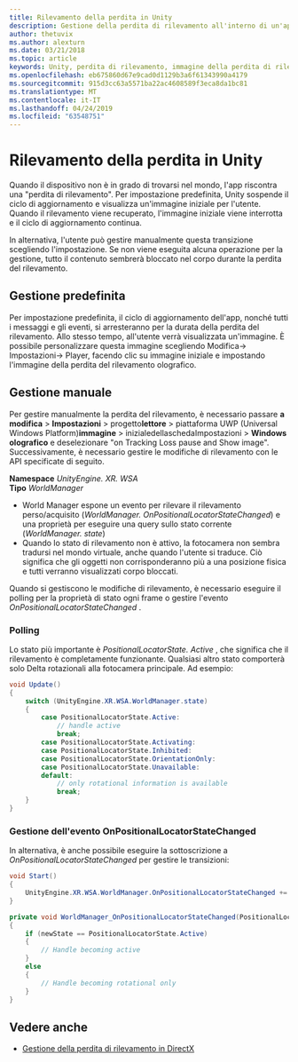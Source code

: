```yaml
---
title: Rilevamento della perdita in Unity
description: Gestione della perdita di rilevamento all'interno di un'app Unity.
author: thetuvix
ms.author: alexturn
ms.date: 03/21/2018
ms.topic: article
keywords: Unity, perdita di rilevamento, immagine della perdita di rilevamento
ms.openlocfilehash: eb675860d67e9cad0d1129b3a6f61343990a4179
ms.sourcegitcommit: 915d3cc63a5571ba22ac4608589f3eca8da1bc81
ms.translationtype: MT
ms.contentlocale: it-IT
ms.lasthandoff: 04/24/2019
ms.locfileid: "63548751"
---
```

# <a name="tracking-loss-in-unity"></a>Rilevamento della perdita in Unity

Quando il dispositivo non è in grado di trovarsi nel mondo, l'app riscontra una "perdita di rilevamento". Per impostazione predefinita, Unity sospende il ciclo di aggiornamento e visualizza un'immagine iniziale per l'utente. Quando il rilevamento viene recuperato, l'immagine iniziale viene interrotta e il ciclo di aggiornamento continua.

In alternativa, l'utente può gestire manualmente questa transizione scegliendo l'impostazione. Se non viene eseguita alcuna operazione per la gestione, tutto il contenuto sembrerà bloccato nel corpo durante la perdita del rilevamento.

## <a name="default-handling"></a>Gestione predefinita

Per impostazione predefinita, il ciclo di aggiornamento dell'app, nonché tutti i messaggi e gli eventi, si arresteranno per la durata della perdita del rilevamento. Allo stesso tempo, all'utente verrà visualizzata un'immagine. È possibile personalizzare questa immagine scegliendo Modifica-> Impostazioni-> Player, facendo clic su immagine iniziale e impostando l'immagine della perdita del rilevamento olografico.

## <a name="manual-handling"></a>Gestione manuale

Per gestire manualmente la perdita del rilevamento, è necessario passare **a modifica** > **Impostazioni** > progetto**lettore** > piattaforma UWP (Universal Windows Platform)**immagine**  > inizialedellaschedaImpostazioni >  **Windows olografico** e deselezionare "on Tracking Loss pause and Show image". Successivamente, è necessario gestire le modifiche di rilevamento con le API specificate di seguito.

**Namespace** *UnityEngine. XR. WSA*<br>
**Tipo** *WorldManager*

* World Manager espone un evento per rilevare il rilevamento perso/acquisito (*WorldManager. OnPositionalLocatorStateChanged*) e una proprietà per eseguire una query sullo stato corrente (*WorldManager. state*)
* Quando lo stato di rilevamento non è attivo, la fotocamera non sembra tradursi nel mondo virtuale, anche quando l'utente si traduce. Ciò significa che gli oggetti non corrisponderanno più a una posizione fisica e tutti verranno visualizzati corpo bloccati.

Quando si gestiscono le modifiche di rilevamento, è necessario eseguire il polling per la proprietà di stato ogni frame o gestire l'evento *OnPositionalLocatorStateChanged* .

### <a name="polling"></a>Polling

Lo stato più importante è *PositionalLocatorState. Active* , che significa che il rilevamento è completamente funzionante. Qualsiasi altro stato comporterà solo Delta rotazionali alla fotocamera principale. Ad esempio:

```cs
void Update()
{
    switch (UnityEngine.XR.WSA.WorldManager.state)
    {
        case PositionalLocatorState.Active:
            // handle active
            break;
        case PositionalLocatorState.Activating:
        case PositionalLocatorState.Inhibited:
        case PositionalLocatorState.OrientationOnly:
        case PositionalLocatorState.Unavailable:
        default:
            // only rotational information is available
            break;
    }
}
```

### <a name="handling-the-onpositionallocatorstatechanged-event"></a>Gestione dell'evento OnPositionalLocatorStateChanged

In alternativa, è anche possibile eseguire la sottoscrizione a *OnPositionalLocatorStateChanged* per gestire le transizioni:

```cs
void Start()
{
    UnityEngine.XR.WSA.WorldManager.OnPositionalLocatorStateChanged += WorldManager_OnPositionalLocatorStateChanged;
}

private void WorldManager_OnPositionalLocatorStateChanged(PositionalLocatorState oldState, PositionalLocatorState newState)
{
    if (newState == PositionalLocatorState.Active)
    {
        // Handle becoming active
    }
    else
    {
        // Handle becoming rotational only
    }
}
```

## <a name="see-also"></a>Vedere anche
* [Gestione della perdita di rilevamento in DirectX](coordinate-systems-in-directx.md#handling-tracking-loss)
